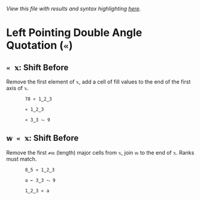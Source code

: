 *View this file with results and syntax highlighting [here](https://mlochbaum.github.io/BQN/help/shiftbefore.html).*

# Left Pointing Double Angle Quotation (`«`)
    
## `« 𝕩`: Shift Before
    
Remove the first element of `𝕩`,  add a cell of fill values to the end of the first axis of `𝕩`.
    
           78 « 1‿2‿3

           « 1‿2‿3

           « 3‿3 ⥊ 9

    
    
## `𝕨 « 𝕩`: Shift Before
    
Remove the first `≠𝕨` (length) major cells from `𝕩`, join `𝕨` to the end of `𝕩`. Ranks must match.
    
           8‿5 « 1‿2‿3

           a ← 3‿3 ⥊ 9

           1‿2‿3 « a

    
